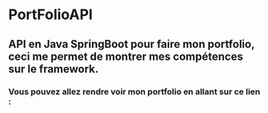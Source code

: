 <h1>PortFolioAPI</h1>

<h2>API en Java SpringBoot pour faire mon portfolio, ceci me permet de montrer mes compétences sur le framework.</h2>

<h3>Vous pouvez allez rendre voir mon portfolio en allant sur ce lien : </h3>
